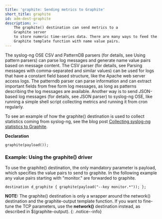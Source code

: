 ```yaml
---
title: 'graphite: Sending metrics to Graphite'
short_title: graphite
id: adm-dest-graphite
description: >-
    The graphite() destination can send metrics to a
    Graphite server
    to store numeric time-series data. There are many ways to feed the
    Graphite template function with name value pairs. 
---
```


The syslog-ng OSE CSV and PatternDB parsers (for details,
see Using pattern parsers) can parse
log messages and generate name value pairs based on message
content. The CSV parser (for details, see
Parsing messages with comma-separated and similar values)
can be used for logs that have a constant field based structure,
like the Apache web server access logs. The patterndb parser can
parse information and can extract important fields from free form
log messages, as long as patterns describing the log messages
are available. Another way is to send JSON-based log messages
(for details, see JSON parser) to syslog-ng
OSE, like running a simple shell script collecting
metrics and running it from cron regularly.

To see an example of how the graphite() destination is used to collect
statistics coming from syslog-ng, see the blog post [Collecting syslog-ng
statistics to Graphite](https://syslog-ng.com/blog/collecting-syslog-ng-statistics-to-graphite/).

**Declaration**

```config
graphite(payload());
```

### Example: Using the graphite() driver

To use the graphite() destination, the only mandatory parameter is
payload, which specifies the value pairs to send to graphite. In the
following example any value pairs starting with \"monitor.\" are
forwarded to graphite.

```config
destination d_graphite { graphite(payload("--key monitor.*")); };
```

**NOTE:** The graphite() destination is only a wrapper around the network()
destination and the graphite-output template function. If you want to
fine-tune the TCP parameters, use the **network()** destination instead,
as described in $(graphite-output).
{: .notice--info}
